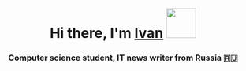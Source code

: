 <h1 align="center">Hi there, I'm <a href="https://daniilshat.ru/" target="_blank">Ivan</a> 
<img src="https://github.com/blackcater/blackcater/raw/main/images/Hi.gif" height="60"/></h1>
<h3 align="center">Computer science student, IT news writer from Russia 🇷🇺</h3>
